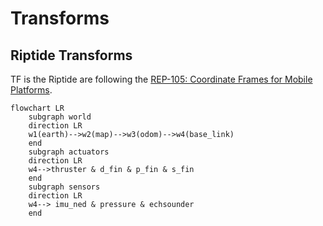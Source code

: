 # Transforms

## Riptide Transforms

TF is the Riptide are following the [REP-105: Coordinate Frames for Mobile Platforms](https://www.ros.org/reps/rep-0105.html).

```mermaid
flowchart LR
    subgraph world
    direction LR
    w1(earth)-->w2(map)-->w3(odom)-->w4(base_link)
    end
    subgraph actuators
    direction LR
    w4-->thruster & d_fin & p_fin & s_fin
    end
    subgraph sensors
    direction LR
    w4--> imu_ned & pressure & echsounder
    end
```
